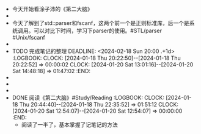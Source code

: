 - 今天开始看涂子沛的《第二大脑》
-
- 今天了解到了std::parser和fscanf，这两个前一个是正则标准库，后一个是系统调用。可以对比下时间，学习下parser的使用。#STL/parser #Unix/fscanf
-
- TODO 完成笔记的整理
  DEADLINE: <2024-02-18 Sun 20:00 .+1d>
  :LOGBOOK:
  CLOCK: [2024-01-18 Thu 20:22:50]--[2024-01-18 Thu 20:22:52] =>  00:00:02
  CLOCK: [2024-01-20 Sat 13:01:16]--[2024-01-20 Sat 14:48:18] =>  01:47:02
  :END:
-
-
-
- DONE 阅读《第二大脑》#Study/Reading
  :LOGBOOK:
  CLOCK: [2024-01-18 Thu 20:44:40]--[2024-01-18 Thu 22:35:52] =>  01:51:12
  CLOCK: [2024-01-20 Sat 12:54:07]--[2024-01-20 Sat 12:54:07] =>  00:00:00
  :END:
	- 阅读了一半了，基本掌握了记笔记的方法
